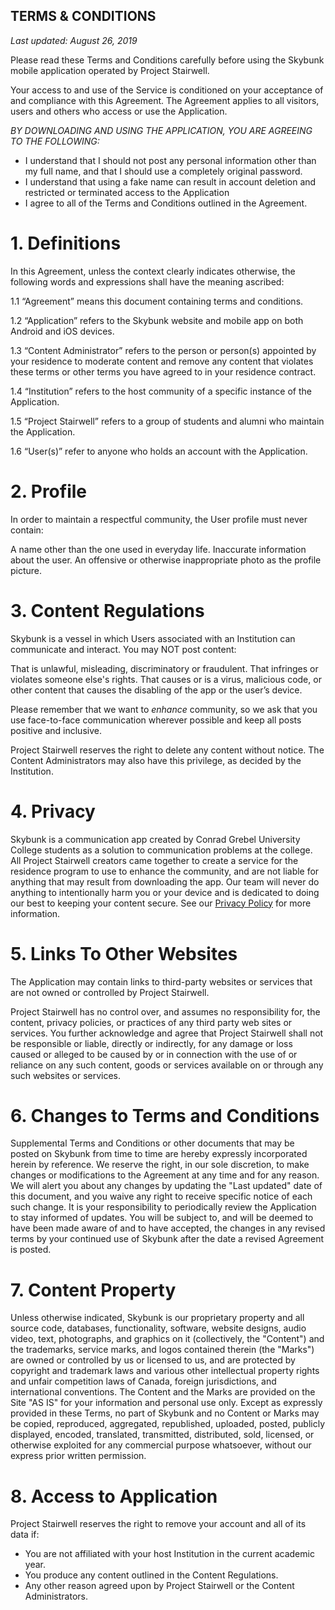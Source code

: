 ## TERMS & CONDITIONS
_Last updated: August 26, 2019_

Please read these Terms and Conditions carefully before using the Skybunk mobile application operated by Project Stairwell.

Your access to and use of the Service is conditioned on your acceptance of and compliance with this Agreement. The Agreement applies to all visitors, users and others who access or use the Application.

*BY DOWNLOADING AND USING THE APPLICATION, YOU ARE AGREEING TO THE FOLLOWING:*

* I understand that I should not post any personal information other than my full name, and that I should use a completely original password.
* I understand that using a fake name can result in account deletion and restricted or terminated access to the Application
* I agree to all of the Terms and Conditions outlined in the Agreement.

# 1. Definitions
In this Agreement, unless the context clearly indicates otherwise, the following words and expressions shall have the meaning ascribed:

1.1 “Agreement” means this document containing terms and conditions.

1.2 “Application” refers to the Skybunk website and mobile app on both Android and iOS devices.

1.3 “Content Administrator” refers to the person or person(s) appointed by your residence to moderate content and remove any content that violates these terms or other terms you have agreed to in your residence contract.

1.4 “Institution” refers to the host community of a specific instance of the Application.

1.5 “Project Stairwell” refers to a group of students and alumni who maintain the Application.

1.6 “User(s)” refer to anyone who holds an account with the Application.

# 2. Profile

In order to maintain a respectful community, the User profile must never contain:

 A name other than the one used in everyday life.
Inaccurate information about the user.
An offensive or otherwise inappropriate photo as the profile picture.


# 3. Content Regulations

Skybunk is a vessel in which Users associated with an Institution can communicate and interact. You may NOT post content:

That is unlawful, misleading, discriminatory or fraudulent.
That infringes or violates someone else's rights.
That causes or is a virus, malicious code, or other content that causes the disabling of the app or the user’s device.

Please remember that we want to *enhance* community, so we ask that you use face-to-face communication wherever possible and keep all posts positive and inclusive.

Project Stairwell reserves the right to delete any content without notice. The Content Administrators may also have this privilege, as decided by the Institution.

# 4. Privacy

Skybunk is a communication app created by Conrad Grebel University College students as a solution to communication problems at the college. All Project Stairwell creators came together to create a service for the residence program to use to enhance the community, and are not liable for anything that may result from downloading the app. Our team will never do anything to intentionally harm you or your device and is dedicated to doing our best to keeping your content secure. See our [Privacy Policy](https://github.com/CGUC/skybunk-mobile/blob/master/PRIVACY_POLICY.md) for more information.

# 5. Links To Other Websites 

The Application may contain links to third-party websites or services that are not owned or controlled by Project Stairwell.

Project Stairwell has no control over, and assumes no responsibility for, the content, privacy policies, or practices of any third party web sites or services. You further acknowledge and agree that Project Stairwell shall not be responsible or liable, directly or indirectly, for any damage or loss caused or alleged to be caused by or in connection with the use of or reliance on any such content, goods or services available on or through any such websites or services. 

# 6. Changes to Terms and Conditions

Supplemental Terms and Conditions or other documents that may be posted on Skybunk from time to time are hereby expressly incorporated herein by reference. We reserve the right, in our sole discretion, to make changes or modifications to the Agreement at any time and for any reason. We will alert you about any changes by updating the "Last updated" date of this document, and you waive any right to receive specific notice of each such change. It is your responsibility to periodically review the Application to stay informed of updates. You will be subject to, and will be deemed to have been made aware of and to have accepted, the changes in any revised terms by your continued use of Skybunk after the date a revised Agreement is posted.

# 7. Content Property

Unless otherwise indicated, Skybunk is our proprietary property and all source code, databases, functionality, software, website designs, audio video, text, photographs, and graphics on it (collectively, the "Content") and the trademarks, service marks, and logos contained therein (the "Marks") are owned or controlled by us or licensed to us, and are protected by copyright and trademark laws and various other intellectual property rights and unfair competition laws of Canada, foreign jurisdictions, and international conventions. The Content and the Marks are provided on the Site "AS IS" for your information and personal use only. Except as expressly provided in these Terms, no part of Skybunk and no Content or Marks may be copied, reproduced, aggregated, republished, uploaded, posted, publicly displayed, encoded, translated, transmitted, distributed, sold, licensed, or otherwise exploited for any commercial purpose whatsoever, without our express prior written permission. 

# 8. Access to Application

Project Stairwell reserves the right to remove your account and all of its data if:
* You are not affiliated with your host Institution in the current academic year.
* You produce any content outlined in the Content Regulations.
* Any other reason agreed upon by Project Stairwell or the Content Administrators.